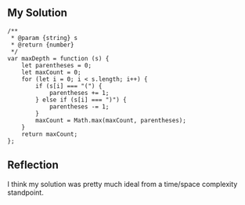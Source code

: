 ## My Solution

```
/**
 * @param {string} s
 * @return {number}
 */
var maxDepth = function (s) {
    let parentheses = 0;
    let maxCount = 0;
    for (let i = 0; i < s.length; i++) {
        if (s[i] === "(") {
            parentheses += 1;
        } else if (s[i] === ")") {
            parentheses -= 1;
        }
        maxCount = Math.max(maxCount, parentheses);
    }
    return maxCount;
};
```

## Reflection

I think my solution was pretty much ideal from a time/space complexity standpoint.
